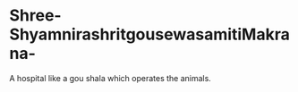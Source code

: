 # Shree-ShyamnirashritgousewasamitiMakrana-
A hospital like a gou shala which operates the animals.
